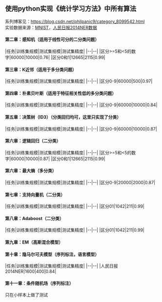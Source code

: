 ## 使用python实现《统计学习方法》中所有算法
系列博客见：https://blog.csdn.net/philpanic9/category_8099542.html <br>
实验数据来源：[MNIST][1]，[人民日报2014NER数据][2]

#### **第二章：感知机（适用于线性可分的二分类问题）**
|任务|训练集规模|测试集规模|测试集精度|
|--|--|
|区分>=5和<5的数字|60000|10000|0.76|
|区分0和1|12665|2115|0.99|

#### **第三章：K近邻（适用于多分类问题）**
|任务|训练集规模|测试集规模|测试集精度|
|--|--|
|区分0-9|60000|500|0.97|

#### **第四章：朴素贝叶斯（适用于特征相关性低的多分类问题）**
|任务|训练集规模|测试集规模|测试集精度|
|--|--|
|区分0-9|60000|10000|0.84|

#### **第五章：决策树（ID3）（分类回归均可，这里只实现了分类）**
|任务|训练集规模|测试集规模|测试集精度|
|--|--|
|区分0-9|60000|10000|0.87|

#### **第六章：逻辑回归（二分类）**
|任务|训练集规模|测试集规模|测试集精度|
|--|--|
|区分>=5和<5的数字|60000|10000|0.87|
|区分0和1|12665|2115|0.99|
#### **第六章：最大熵（多分类）**
|任务|训练集规模|测试集规模|测试集精度|
|--|--|
|区分0-9|20000|2000|0.87|
#### **第七章：支持向量机（二分类）**
|任务|训练集规模|测试集规模|测试集精度|
|--|--|
|区分01|1042|211|0.99|

#### **第八章：Adaboost（二分类）**
|任务|训练集规模|测试集规模|测试集精度|
|--|--|
|区分01|1042|211|0.99|
#### **第九章：EM（高斯混合模型）**
#### **第十章：隐马尔可夫模型（序列标注，语言模型）**
|任务|训练集规模|测试集规模|测试集精度|
|--|--|
|人民日报2014NER|1600|400|0.84|
#### **第十一章：条件随机场（序列标注）**
只在小样本上做了测试




  [1]: http://yann.lecun.com/exdb/mnist/
  [2]: https://github.com/InsaneLife/ChineseNLPCorpus